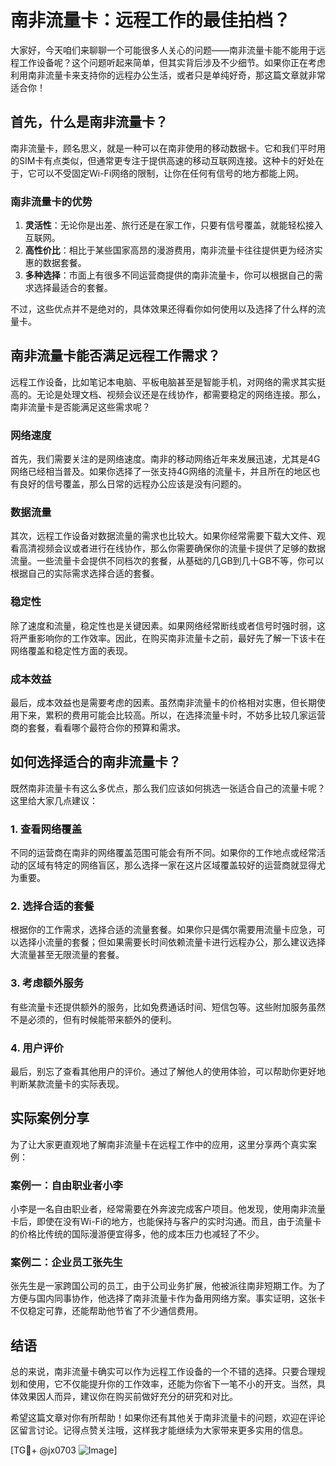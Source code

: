 # 南非流量卡：远程工作的最佳拍档？

大家好，今天咱们来聊聊一个可能很多人关心的问题——南非流量卡能不能用于远程工作设备呢？这个问题听起来简单，但其实背后涉及不少细节。如果你正在考虑利用南非流量卡来支持你的远程办公生活，或者只是单纯好奇，那这篇文章就非常适合你！

## 首先，什么是南非流量卡？

南非流量卡，顾名思义，就是一种可以在南非使用的移动数据卡。它和我们平时用的SIM卡有点类似，但通常更专注于提供高速的移动互联网连接。这种卡的好处在于，它可以不受固定Wi-Fi网络的限制，让你在任何有信号的地方都能上网。

### 南非流量卡的优势

1. **灵活性**：无论你是出差、旅行还是在家工作，只要有信号覆盖，就能轻松接入互联网。
2. **高性价比**：相比于某些国家高昂的漫游费用，南非流量卡往往提供更为经济实惠的数据套餐。
3. **多种选择**：市面上有很多不同运营商提供的南非流量卡，你可以根据自己的需求选择最适合的套餐。

不过，这些优点并不是绝对的，具体效果还得看你如何使用以及选择了什么样的流量卡。

## 南非流量卡能否满足远程工作需求？

远程工作设备，比如笔记本电脑、平板电脑甚至是智能手机，对网络的需求其实挺高的。无论是处理文档、视频会议还是在线协作，都需要稳定的网络连接。那么，南非流量卡是否能满足这些需求呢？

### 网络速度

首先，我们需要关注的是网络速度。南非的移动网络近年来发展迅速，尤其是4G网络已经相当普及。如果你选择了一张支持4G网络的流量卡，并且所在的地区也有良好的信号覆盖，那么日常的远程办公应该是没有问题的。

### 数据流量

其次，远程工作设备对数据流量的需求也比较大。如果你经常需要下载大文件、观看高清视频会议或者进行在线协作，那么你需要确保你的流量卡提供了足够的数据流量。一些流量卡会提供不同档次的套餐，从基础的几GB到几十GB不等，你可以根据自己的实际需求选择合适的套餐。

### 稳定性

除了速度和流量，稳定性也是关键因素。如果网络经常断线或者信号时强时弱，这将严重影响你的工作效率。因此，在购买南非流量卡之前，最好先了解一下该卡在网络覆盖和稳定性方面的表现。

### 成本效益

最后，成本效益也是需要考虑的因素。虽然南非流量卡的价格相对实惠，但长期使用下来，累积的费用可能会比较高。所以，在选择流量卡时，不妨多比较几家运营商的套餐，看看哪个最符合你的预算和需求。

## 如何选择适合的南非流量卡？

既然南非流量卡有这么多优点，那么我们应该如何挑选一张适合自己的流量卡呢？这里给大家几点建议：

### 1. 查看网络覆盖

不同的运营商在南非的网络覆盖范围可能会有所不同。如果你的工作地点或经常活动的区域有特定的网络盲区，那么选择一家在这片区域覆盖较好的运营商就显得尤为重要。

### 2. 选择合适的套餐

根据你的工作需求，选择合适的流量套餐。如果你只是偶尔需要用流量卡应急，可以选择小流量的套餐；但如果需要长时间依赖流量卡进行远程办公，那么建议选择大流量甚至无限流量的套餐。

### 3. 考虑额外服务

有些流量卡还提供额外的服务，比如免费通话时间、短信包等。这些附加服务虽然不是必须的，但有时候能带来额外的便利。

### 4. 用户评价

最后，别忘了查看其他用户的评价。通过了解他人的使用体验，可以帮助你更好地判断某款流量卡的实际表现。

## 实际案例分享

为了让大家更直观地了解南非流量卡在远程工作中的应用，这里分享两个真实案例：

### 案例一：自由职业者小李

小李是一名自由职业者，经常需要在外奔波完成客户项目。他发现，使用南非流量卡后，即使在没有Wi-Fi的地方，也能保持与客户的实时沟通。而且，由于流量卡的价格比传统的国际漫游便宜得多，他的成本压力也减轻了不少。

### 案例二：企业员工张先生

张先生是一家跨国公司的员工，由于公司业务扩展，他被派往南非短期工作。为了方便与国内同事协作，他选择了南非流量卡作为备用网络方案。事实证明，这张卡不仅稳定可靠，还能帮助他节省了不少通信费用。

## 结语

总的来说，南非流量卡确实可以作为远程工作设备的一个不错的选择。只要合理规划和使用，它不仅能提升你的工作效率，还能为你省下一笔不小的开支。当然，具体效果因人而异，建议你在购买前做好充分的研究和对比。

希望这篇文章对你有所帮助！如果你还有其他关于南非流量卡的问题，欢迎在评论区留言讨论。记得点赞关注哦，这样我才能继续为大家带来更多实用的信息。

[TG💪+ @jx0703 ![Image](https://github.com/user-attachments/assets/dbca1d08-cadb-493c-b0ec-ad6f7a83f270)]